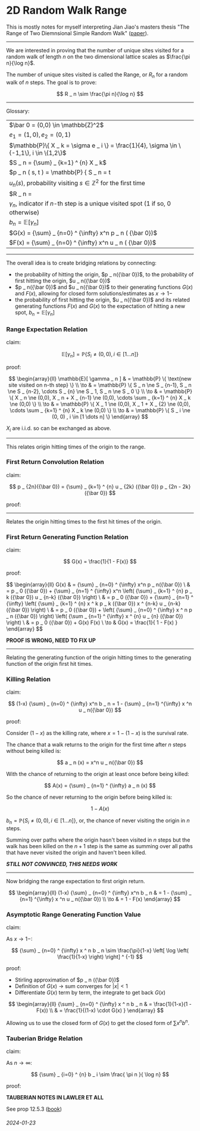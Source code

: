 2D Random Walk Range
===

This is mostly notes for myself interpreting Jian Jiao's masters thesis
"The Range of Two Diemnsional Simple Random Walk" ([paper](https://github.com/abetusk/papers/blob/release/Misc/range-of-2d-simple-random-walk_jiao.pdf)).

---

We are interested in proving that the number of unique sites visited for a random walk of length $n$ on the two dimensional lattice
scales as $\frac{\pi n}{\log n}$.

The number of unique sites visited is called the Range, or $R _ n$ for a random walk of $n$ steps. The goal is to prove:

$$
R _ n \sim \frac{\pi n}{\log n}
$$

---

Glossary:

| |
|---|
| $\bar 0 = (0,0) \in \mathbb{Z}^2$ |
| $e _ 1 = (1,0), e _ 2 = (0,1)$ |
| $\mathbb{P}\{ X _ k = \sigma e _ i \} = \frac{1}{4}, \sigma \in \{-1,1\}, i \in \{1,2\}$ | 
| $S _ n = {\sum} _ {k=1} ^ {n} X _ k$ |
| $p _ n ( s, t ) = \mathbb{P} \{ S _ n = t | S _ 0 = s \}, s,t \in \mathbb{Z}^2$ |
| $u _ n ( s )$, probability visiting $s \in \mathbb{Z}^2$ for the first time |
| $R _ n = | S _ 0 \cup S _ 1 \cup S _ 2 \cup \cdots \cup S _ n |$
| $\gamma _ n$, indicator if $n$-th step is a unique visited spot ($1$ if so, $0$ otherwise) |
| $b _ n = \mathbb{E} [ \gamma _ n ]$ |
| $G(x) = {\sum} _ {n=0} ^ {\infty} x^n p _ n ( {\bar 0})$ |
| $F(x) = {\sum} _ {n=0} ^ {\infty} x^n u _ n ( {\bar 0})$ |

---

The overall idea is to create bridging relations by connecting:

* the probability of hitting the origin, $p _ n({\bar 0})$, to
  the probability of first hitting the origin, $u _ n({\bar 0})$
* $p _ n({\bar 0})$ and $u _ n({\bar 0})$ to their generating functions $G(x)$ and $F(x)$,
  allowing for closed form solutions/estimates as $x \to 1-$
* the probability of first hitting the origin, $u _ n({\bar 0})$ and its related
  generating functions $F(x)$ and $G(x)$ to
  the expectation of hitting a new spot, $b _ n = \mathbb{E}[\gamma _ n]$

### Range Expectation Relation

claim:

$$
\mathbb{E}[ \gamma _ n ] = \mathbb{P} \{ S _ i \ne (0, 0) , i \in [1 \dots n] \}
$$

proof:

$$
\begin{array}{ll}
\mathbb{E}[ \gamma _ n ] & = \mathbb{P} \{ \text{new site visited on n-th step} \} \\
 \to & = \mathbb{P} \{ S _ n \ne S _ {n-1}, S _ n \ne S _ {n-2}, \cdots S _ {n} \ne S _ 1, S _ n \ne S _ 0  \} \\
 \to & = \mathbb{P} \{ X _ n \ne (0,0), X _ n + X _ {n-1} \ne (0,0), \cdots \sum _ {k=1} ^ {n} X _ k \ne (0,0) \} \\
 \to & = \mathbb{P} \{ X _ 1 \ne (0,0), X _ 1 + X _ {2} \ne (0,0), \cdots \sum _ {k=1} ^ {n} X _ k \ne (0,0) \} \\
 \to & = \mathbb{P} \{ S _ i \ne (0, 0) , i \in [1 \dots n] \}
\end{array}
$$

$X _ i$ are i.i.d. so can be exchanged as above.

---

This relates origin hitting times of the origin to the range.

### First Return Convolution Relation

claim:

$$
p _ {2n}({\bar 0}) = {\sum} _ {k=1} ^ {n} u _ {2k} ({\bar 0}) p _ {2n - 2k} ({\bar 0})
$$

proof:

---

Relates the origin hitting times to the first hit times of the origin.

### First Return Generating Function Relation

claim:

$$
G(x) = \frac{1}{1 - F(x)}
$$

proof:

$$
\begin{array}{ll}
G(x) & = {\sum} _ {n=0} ^ {\infty} x^n p _ n({\bar 0}) \\
 & = p _ 0 ({\bar 0})  +   {\sum} _ {n=1} ^ {\infty} x^n \left( {\sum} _ {k=1} ^ {n} p _ k ({\bar 0}) u _ {n-k} ({\bar 0})  \right) \\
 & = p _ 0 ({\bar 0}) +  {\sum} _ {n=1} ^ {\infty} \left( {\sum} _ {k=1} ^ {n} x ^ k p _ k ({\bar 0}) x ^ {n-k} u _ {n-k} ({\bar 0})  \right) \\
 & = p _ 0 ({\bar 0}) + \left( {\sum} _ {n=0} ^ {\infty} x ^ n p _ n ({\bar 0}) \right) \left( {\sum _ {n=1} ^ {\infty}  x ^ {n} u _ {n} ({\bar 0})  \right) \\
 & = p _ 0 ({\bar 0}) + G(x) F(x) \\
 \to & G(x) = \frac{1}{ 1 - F(x) } 
\end{array}
$$

**PROOF IS WRONG, NEED TO FIX UP**

---

Relating the generating function of the origin hitting times to the generating function of the origin first hit times.


### Killing Relation

claim:

$$
(1-x) {\sum} _ {n=0} ^ {\infty} x^n b _ n = 1 - {\sum} _ {n=1} ^{\infty} x ^n u _ n({\bar 0})
$$

proof:

Consider $(1-x)$ as the killing rate, where $x = 1 - (1-x)$ is the survival rate.

The chance that a walk returns to the origin for the first time after $n$ steps without
being killed is:

$$
a _ n (x)  = x^n u _ n({\bar 0})
$$

With the chance of returning to the origin at least once before being killed:

$$
A(x) = {\sum} _ {n=1} ^ {\infty} a _ n (x)
$$

So the chance of never returning to the origin before being killed is:

$$
1 - A(x)
$$

$b _ n = \mathbb{P}\{ S _ i \ne (0,0), i \in [1 \dots n] \}$, or, the chance of never visiting the origin
in $n$ steps.

Summing over paths where the origin hasn't been visited in $n$ steps but the walk has been killed on the $n+1$ step
is the same as summing over all paths that have never visited the origin and haven't been killed.

***STILL NOT CONVINCED, THIS NEEDS WORK***

---

Now bridging the range expectation to first origin return.

$$
\begin{array}{ll}
(1-x) {\sum} _ {n=0} ^ {\infty} x^n b _ n & = 1 - {\sum} _ {n=1} ^{\infty} x ^n u _ n({\bar 0}) \\
\to & = 1 - F(x)
\end{array}
$$

### Asymptotic Range Generating Function Value

claim:

As $x \to 1-$:

$$
{\sum} _ {n=0} ^ {\infty} x ^ n b _ n \sim \frac{\pi}{1-x} \left[ \log \left( \frac{1}{1-x} \right) \right] ^ {-1}
$$

proof:

* Stirling approximation of $p _ n ({\bar 0})$
* Definition of $G(x)$ $\to$ sum converges for $|x|<1$
* Differentiate $G(x)$ term by term, the integrate to get back $G(x)$

$$
\begin{array}{ll}
{\sum} _ {n=0} ^ {\infty} x ^ n b _ n & = \frac{1}{1-x}(1 - F(x)) \\
 & = \frac{1}{(1-x) \cdot G(x) }
\end{array}
$$

Allowing us to use the closed form of $G(x)$ to get the closed form of ${\sum} x^n b^n$.

### Tauberian Bridge Relation

claim:

As $n \to \infty$:

$$
{\sum} _ {i=0} ^ {n} b _ i \sim \frac{ \pi n }{ \log n}
$$

proof:

**TAUBERIAN NOTES IN LAWLER ET ALL**

See prop 12.5.3 ([book](https://github.com/abetusk/papers/blob/release/books/random-walk-modern-intro_lawler-limic.pdf))

###### 2024-01-23
